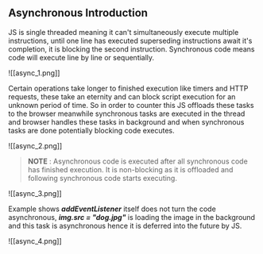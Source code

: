 ## **Asynchronous Introduction**

JS is single threaded meaning it can't simultaneously execute multiple instructions, until one line has executed superseding instructions await it's completion, it is blocking the second instruction.
Synchronous code means code will execute line by line or sequentially.

![[async_1.png]]

Certain operations take longer to finished execution like timers and HTTP requests, these take an eternity and can block script execution for an unknown period of time. So in order to counter this JS offloads these tasks to the browser meanwhile synchronous tasks are executed in the thread and browser handles these tasks in background and when synchronous tasks are done potentially blocking code executes.

![[async_2.png]]

> **NOTE** : Asynchronous code is executed after all synchronous code has finished execution. It is non-blocking as it is offloaded and following synchronous code starts executing.

![[async_3.png]]

Example shows ***addEventListener*** itself does not turn the code asynchronous,  ***img.src = "dog.jpg"***  is loading the image in the background and this task is asynchronous hence it is deferred into the future by JS. 

![[async_4.png]]
